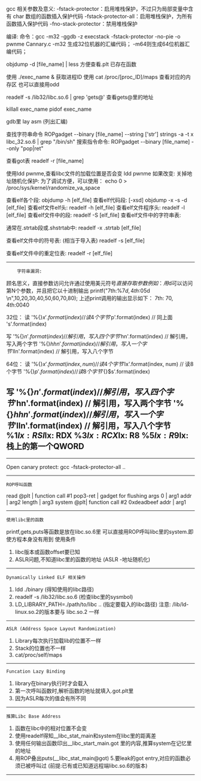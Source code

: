 gcc 相关参数及意义:
-fstack-protector：启用堆栈保护，不过只为局部变量中含有 char 数组的函数插入保护代码
-fstack-protector-all：启用堆栈保护，为所有函数插入保护代码
-fno-stack-protector：禁用堆栈保护

编译:
命令：gcc -m32 -ggdb -z execstack -fstack-protector -no-pie -o pwnme Cannary.c
-m32 生成32位机器的汇编代码；
-m64则生成64位机器汇编代码；

objdump -d [file_name] | less
方便查看.plt 已存在函数

使用 ./exec_name & 获取进程ID
使用 cat /proc/[proc_ID]/maps 查看对应的内存区
也可以直接用odd 

readelf -s /lib32/libc.so.6 | grep 'gets@'
查看gets@里的地址

killall exec_name
pidof exec_name

gdb里
lay asm (列出汇编)


查找字符串命令
ROPgadget --binary [file_name] --string ['str']
strings -a -t x libc_32.so.6 | grep "/bin/sh"
搜索指令命令:
ROPgadget --binary [file_name] --only "pop|ret"

查看got表
readelf -r [file_name]

使用ldd pwnme,查看libc文件的加载位置是否会变
ldd pwnme
如果改变:
关掉地址随机化保护:
为了调试方便，可以使用：
echo 0 > /proc/sys/kernel/randomize_va_space

查看elf各个段:
	objdump -h [elf_file]
查看elf代码段:
		 [-xsd]
	objdump -x -s -d [elf_file]
查看elf文件elf头:
	readelf -h [elf_file]
查看elf文件程序头:
	readelf -l [elf_file]
查看elf文件中的段:
	readelf -S [elf_file]
查看elf文件中的字符串表:

通常在.strtab段或.shstrtab中:
	readelf -x .strtab [elf_file]

查看elf文件中的符号表: (相当于导入表)
	readelf -s [elf_file]

查看elf文件中的重定位表:
	readelf -r [elf_file]

----------------------------------------------------------------------------
		字符串漏洞:

顾名思义，直接参数访问允许通过使用美元符号$直接存取参数
例如：用%N$d可以访问第N个参数，并且把它以十进制输出
printf("7th:%7$d, 4th:%4$05d \n",10,20,30,40,50,60,70,80);
上述print调用的输出显示如下：
7th: 70, 4th:0040

32位：
读
'%{}$x'.format(index)           // 读4个字节
'%{}$p'.format(index)           // 同上面
'${}$s'.format(index)

写
'%{}$n'.format(index)           // 解引用，写入四个字节
'%{}$hn'.format(index)          // 解引用，写入两个字节
'%{}$hhn'.format(index)         // 解引用，写入一个字节
'%{}$lln'.format(index)         // 解引用，写入八个字节

64位：
读
'%{}$x'.format(index, num)      // 读4个字节
'%{}$lx'.format(index, num)     // 读8个字节
'%{}$p'.format(index)           // 读8个字节
'${}$s'.format(index)

写
'%{}$n'.format(index)           // 解引用，写入四个字节
'%{}$hn'.format(index)          // 解引用，写入两个字节
'%{}$hhn'.format(index)         // 解引用，写入一个字节
'%{}$lln'.format(index)         // 解引用，写入八个字节
 %1$lx: RSI
 %2$lx: RDX
 %3$lx: RCX
 %4$lx: R8
 %5$lx: R9
 %6$lx: 栈上的第一个QWORD
------------------------------------------------------------------------------

-------------------------------------------
Open canary protect:
gcc -fstack-protector-all ..

--------------------------------------------
	ROP呼叫函数
read @plt  |  function call #1
pop3-ret   |  gadget for flushing args
0          |  arg1
addr       |  arg2
length     |  arg3
system @plt|  function call #2
0xdeadbeef 
addr       | arg1

--------------------------------------------
	使用libc里的函数
printf,gets,puts等函数是放在libc.so.6里
可以直接用ROP呼叫libc里的system.即使方程本身没有用到
使用条件
1. libc版本或函数offset要已知
2. ASLR问题,不知道libc里的函数的地址
(ASLR -地址随机化)

-------------------------------------------
	Dynamically Linked ELF 相关操作
1. ldd ./binary   (得知使用的libc路径)
2. readelf -s /lib32/libc.so.6 (检查libc里的sysmbol)
3. LD_LIBRARY_PATH=./path/to/libc .. (指定要载入的libc路径)
注意: /lib/ld-linux.so.2的版本要与 libc.so.2 一样 

-------------------------------------------
	ASLR (Address Space Layout Randomization)
1. Library每次执行加载lib的位置不一样
2. Stack的位置也不一样
3. cat/proc/self/maps

-------------------------------------------
	Funcation Lazy Binding
1. library在binary执行时才会载入
2. 第一次呼叫函数时,解析函数的地址就填入.got.plt里
3. 因为ASLR每次的值会有所不同

-------------------------------------------
	推算Libc Base Address
1. 函数在libc中的相对位置不会变
2. 使用readelf得知__libc_stat_main和system在libc里的距离差
3. 使用任何输出函数印出__libc_start_main.got 里的内容,推算system在记忆里的地址
4. 用ROP叠出puts(__libc_stat_main@got)
5.要leak的got entry,对应的函数必须已被呼叫过
(前提:已有或已知道远程端libc.so.6的版本)

-------------------------------------------




